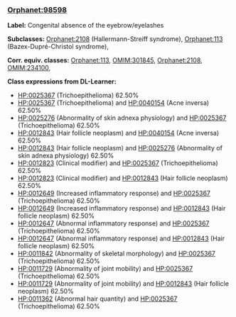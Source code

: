 
### [Orphanet:98598](http://www.orpha.net/ORDO/Orphanet_98598)
**Label:** Congenital absence of the eyebrow/eyelashes

**Subclasses:** [Orphanet:2108](http://www.orpha.net/ORDO/Orphanet_2108) (Hallermann-Streiff syndrome), [Orphanet:113](http://www.orpha.net/ORDO/Orphanet_113) (Bazex-Dupré-Christol syndrome), 

**Corr. equiv. classes:** [Orphanet:113](http://www.orpha.net/ORDO/Orphanet_113), [OMIM:301845](http://purl.obolibrary.org/obo/OMIM_301845), [Orphanet:2108](http://www.orpha.net/ORDO/Orphanet_2108), [OMIM:234100](http://purl.obolibrary.org/obo/OMIM_234100), 

**Class expressions from DL-Learner:**

- [HP:0025367](http://purl.obolibrary.org/obo/HP_0025367) (Trichoepithelioma) 62.50%
- [HP:0025367](http://purl.obolibrary.org/obo/HP_0025367) (Trichoepithelioma) and [HP:0040154](http://purl.obolibrary.org/obo/HP_0040154) (Acne inversa) 62.50%
- [HP:0025276](http://purl.obolibrary.org/obo/HP_0025276) (Abnormality of skin adnexa physiology) and [HP:0025367](http://purl.obolibrary.org/obo/HP_0025367) (Trichoepithelioma) 62.50%
- [HP:0012843](http://purl.obolibrary.org/obo/HP_0012843) (Hair follicle neoplasm) and [HP:0040154](http://purl.obolibrary.org/obo/HP_0040154) (Acne inversa) 62.50%
- [HP:0012843](http://purl.obolibrary.org/obo/HP_0012843) (Hair follicle neoplasm) and [HP:0025276](http://purl.obolibrary.org/obo/HP_0025276) (Abnormality of skin adnexa physiology) 62.50%
- [HP:0012823](http://purl.obolibrary.org/obo/HP_0012823) (Clinical modifier) and [HP:0025367](http://purl.obolibrary.org/obo/HP_0025367) (Trichoepithelioma) 62.50%
- [HP:0012823](http://purl.obolibrary.org/obo/HP_0012823) (Clinical modifier) and [HP:0012843](http://purl.obolibrary.org/obo/HP_0012843) (Hair follicle neoplasm) 62.50%
- [HP:0012649](http://purl.obolibrary.org/obo/HP_0012649) (Increased inflammatory response) and [HP:0025367](http://purl.obolibrary.org/obo/HP_0025367) (Trichoepithelioma) 62.50%
- [HP:0012649](http://purl.obolibrary.org/obo/HP_0012649) (Increased inflammatory response) and [HP:0012843](http://purl.obolibrary.org/obo/HP_0012843) (Hair follicle neoplasm) 62.50%
- [HP:0012647](http://purl.obolibrary.org/obo/HP_0012647) (Abnormal inflammatory response) and [HP:0025367](http://purl.obolibrary.org/obo/HP_0025367) (Trichoepithelioma) 62.50%
- [HP:0012647](http://purl.obolibrary.org/obo/HP_0012647) (Abnormal inflammatory response) and [HP:0012843](http://purl.obolibrary.org/obo/HP_0012843) (Hair follicle neoplasm) 62.50%
- [HP:0011842](http://purl.obolibrary.org/obo/HP_0011842) (Abnormality of skeletal morphology) and [HP:0025367](http://purl.obolibrary.org/obo/HP_0025367) (Trichoepithelioma) 62.50%
- [HP:0011729](http://purl.obolibrary.org/obo/HP_0011729) (Abnormality of joint mobility) and [HP:0025367](http://purl.obolibrary.org/obo/HP_0025367) (Trichoepithelioma) 62.50%
- [HP:0011729](http://purl.obolibrary.org/obo/HP_0011729) (Abnormality of joint mobility) and [HP:0012843](http://purl.obolibrary.org/obo/HP_0012843) (Hair follicle neoplasm) 62.50%
- [HP:0011362](http://purl.obolibrary.org/obo/HP_0011362) (Abnormal hair quantity) and [HP:0025367](http://purl.obolibrary.org/obo/HP_0025367) (Trichoepithelioma) 62.50%



